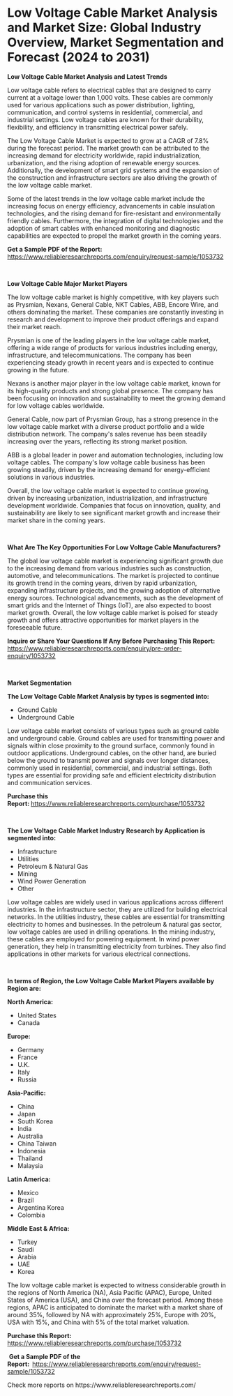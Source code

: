 <p><h1>Low Voltage Cable Market Analysis and Market Size: Global Industry Overview, Market Segmentation and Forecast (2024 to 2031)</h1></p><p><strong>Low Voltage Cable Market Analysis and Latest Trends</strong></p>
<p><p>Low voltage cable refers to electrical cables that are designed to carry current at a voltage lower than 1,000 volts. These cables are commonly used for various applications such as power distribution, lighting, communication, and control systems in residential, commercial, and industrial settings. Low voltage cables are known for their durability, flexibility, and efficiency in transmitting electrical power safely.</p><p>The Low Voltage Cable Market is expected to grow at a CAGR of 7.8% during the forecast period. The market growth can be attributed to the increasing demand for electricity worldwide, rapid industrialization, urbanization, and the rising adoption of renewable energy sources. Additionally, the development of smart grid systems and the expansion of the construction and infrastructure sectors are also driving the growth of the low voltage cable market.</p><p>Some of the latest trends in the low voltage cable market include the increasing focus on energy efficiency, advancements in cable insulation technologies, and the rising demand for fire-resistant and environmentally friendly cables. Furthermore, the integration of digital technologies and the adoption of smart cables with enhanced monitoring and diagnostic capabilities are expected to propel the market growth in the coming years.</p></p>
<p><strong>Get a Sample PDF of the Report:&nbsp;</strong> <a href="https://www.reliableresearchreports.com/enquiry/request-sample/1053732">https://www.reliableresearchreports.com/enquiry/request-sample/1053732</a></p>
<p>&nbsp;</p>
<p><strong>Low Voltage Cable Major Market Players</strong></p>
<p><p>The low voltage cable market is highly competitive, with key players such as Prysmian, Nexans, General Cable, NKT Cables, ABB, Encore Wire, and others dominating the market. These companies are constantly investing in research and development to improve their product offerings and expand their market reach.</p><p>Prysmian is one of the leading players in the low voltage cable market, offering a wide range of products for various industries including energy, infrastructure, and telecommunications. The company has been experiencing steady growth in recent years and is expected to continue growing in the future.</p><p>Nexans is another major player in the low voltage cable market, known for its high-quality products and strong global presence. The company has been focusing on innovation and sustainability to meet the growing demand for low voltage cables worldwide.</p><p>General Cable, now part of Prysmian Group, has a strong presence in the low voltage cable market with a diverse product portfolio and a wide distribution network. The company's sales revenue has been steadily increasing over the years, reflecting its strong market position.</p><p>ABB is a global leader in power and automation technologies, including low voltage cables. The company's low voltage cable business has been growing steadily, driven by the increasing demand for energy-efficient solutions in various industries.</p><p>Overall, the low voltage cable market is expected to continue growing, driven by increasing urbanization, industrialization, and infrastructure development worldwide. Companies that focus on innovation, quality, and sustainability are likely to see significant market growth and increase their market share in the coming years.</p></p>
<p>&nbsp;</p>
<p><strong>What Are The Key Opportunities For Low Voltage Cable Manufacturers?</strong></p>
<p><p>The global low voltage cable market is experiencing significant growth due to the increasing demand from various industries such as construction, automotive, and telecommunications. The market is projected to continue its growth trend in the coming years, driven by rapid urbanization, expanding infrastructure projects, and the growing adoption of alternative energy sources. Technological advancements, such as the development of smart grids and the Internet of Things (IoT), are also expected to boost market growth. Overall, the low voltage cable market is poised for steady growth and offers attractive opportunities for market players in the foreseeable future.</p></p>
<p><strong>Inquire or Share Your Questions If Any Before Purchasing This Report:</strong> <a href="https://www.reliableresearchreports.com/enquiry/pre-order-enquiry/1053732">https://www.reliableresearchreports.com/enquiry/pre-order-enquiry/1053732</a></p>
<p>&nbsp;</p>
<p><strong>Market Segmentation</strong></p>
<p><strong>The Low Voltage Cable Market Analysis by types is segmented into:</strong></p>
<p><ul><li>Ground Cable</li><li>Underground Cable</li></ul></p>
<p><p>Low voltage cable market consists of various types such as ground cable and underground cable. Ground cables are used for transmitting power and signals within close proximity to the ground surface, commonly found in outdoor applications. Underground cables, on the other hand, are buried below the ground to transmit power and signals over longer distances, commonly used in residential, commercial, and industrial settings. Both types are essential for providing safe and efficient electricity distribution and communication services.</p></p>
<p><strong>Purchase this Report:&nbsp;</strong><a href="https://www.reliableresearchreports.com/purchase/1053732">https://www.reliableresearchreports.com/purchase/1053732</a></p>
<p>&nbsp;</p>
<p><strong>The Low Voltage Cable Market Industry Research by Application is segmented into:</strong></p>
<p><ul><li>Infrastructure</li><li>Utilities</li><li>Petroleum & Natural Gas</li><li>Mining</li><li>Wind Power Generation</li><li>Other</li></ul></p>
<p><p>Low voltage cables are widely used in various applications across different industries. In the infrastructure sector, they are utilized for building electrical networks. In the utilities industry, these cables are essential for transmitting electricity to homes and businesses. In the petroleum & natural gas sector, low voltage cables are used in drilling operations. In the mining industry, these cables are employed for powering equipment. In wind power generation, they help in transmitting electricity from turbines. They also find applications in other markets for various electrical connections.</p></p>
<p>&nbsp;</p>
<p><strong>In terms of Region, the Low Voltage Cable Market Players available by Region are:</strong></p>
<p>
    <p> <strong> North America: </strong>
        <ul>
            <li>United States</li>
            <li>Canada</li>
        </ul>
        </p> 
    <p> <strong> Europe: </strong>
        <ul>
            <li>Germany</li>
            <li>France</li>
            <li>U.K.</li>
            <li>Italy</li>
            <li>Russia</li>
        </ul>
        </p> 
    <p> <strong> Asia-Pacific: </strong>
        <ul>
            <li>China</li>
            <li>Japan</li>
            <li>South Korea</li>
            <li>India</li>
            <li>Australia</li>
            <li>China Taiwan</li>
            <li>Indonesia</li>
            <li>Thailand</li>
            <li>Malaysia</li>
        </ul>
        </p> 
    <p> <strong> Latin America: </strong>
        <ul>
            <li>Mexico</li>
            <li>Brazil</li>
            <li>Argentina Korea</li>
            <li>Colombia</li>
        </ul>
        </p> 
    <p> <strong> Middle East & Africa: </strong>
        <ul>
            <li>Turkey</li>
            <li>Saudi</li>
            <li>Arabia</li>
            <li>UAE</li>
            <li>Korea</li>
        </ul>
    </p>
    </p>
<p><p>The low voltage cable market is expected to witness considerable growth in the regions of North America (NA), Asia Pacific (APAC), Europe, United States of America (USA), and China over the forecast period. Among these regions, APAC is anticipated to dominate the market with a market share of around 35%, followed by NA with approximately 25%, Europe with 20%, USA with 15%, and China with 5% of the total market valuation.</p></p>
<p><strong>Purchase this Report: </strong><a href="https://www.reliableresearchreports.com/purchase/1053732">https://www.reliableresearchreports.com/purchase/1053732</a></p>
<p>&nbsp;<strong>Get a Sample PDF of the Report:&nbsp;&nbsp;</strong><a href="https://www.reliableresearchreports.com/enquiry/request-sample/1053732">https://www.reliableresearchreports.com/enquiry/request-sample/1053732</a></p>
<p><strong></strong></p>
<p>Check more reports on https://www.reliableresearchreports.com/</p>